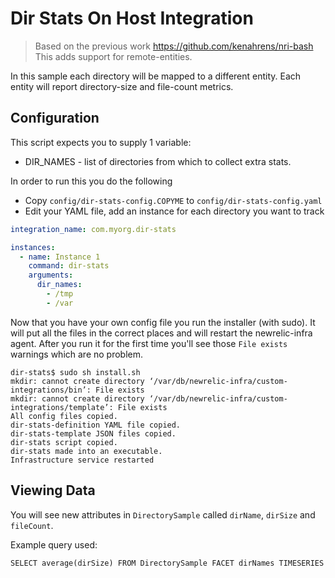 # Dir Stats On Host Integration

> Based on the previous work https://github.com/kenahrens/nri-bash
> This adds support for remote-entities.

In this sample each directory will be mapped to a different entity.
Each entity will report directory-size and file-count metrics.

## Configuration

This script expects you to supply 1 variable:
* DIR_NAMES - list of directories from which to collect extra stats.

In order to run this you do the following
* Copy `config/dir-stats-config.COPYME` to `config/dir-stats-config.yaml`
* Edit your YAML file, add an instance for each directory you want to track

```yaml
integration_name: com.myorg.dir-stats

instances:
  - name: Instance 1
    command: dir-stats
    arguments:
      dir_names:
        - /tmp
        - /var
```

Now that you have your own config file you run the installer (with sudo). It will put all the files in the correct places and will restart the newrelic-infra agent. After you run it for the first time you'll see those `File exists` warnings which are no problem.

```
dir-stats$ sudo sh install.sh 
mkdir: cannot create directory ‘/var/db/newrelic-infra/custom-integrations/bin’: File exists
mkdir: cannot create directory ‘/var/db/newrelic-infra/custom-integrations/template’: File exists
All config files copied.
dir-stats-definition YAML file copied.
dir-stats-template JSON files copied.
dir-stats script copied.
dir-stats made into an executable.
Infrastructure service restarted
```

## Viewing Data

You will see new attributes in  `DirectorySample` called `dirName`, `dirSize` and `fileCount`.

Example query used:
```
SELECT average(dirSize) FROM DirectorySample FACET dirNames TIMESERIES
```
